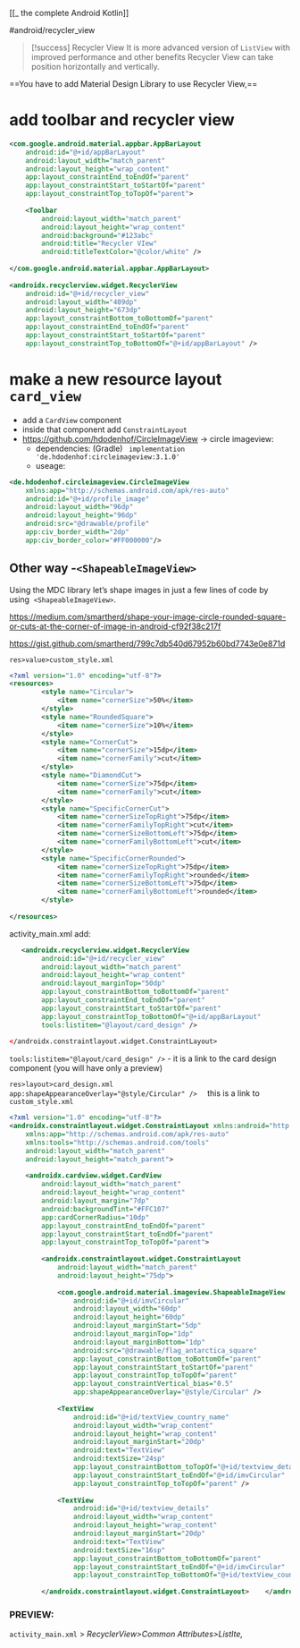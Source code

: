 [[_ the complete Android Kotlin]]

#android/recycler_view


>[!success] Recycler View
>It is more advanced version of `ListView` with improved performance and other benefits
>Recycler View can take position horizontally and vertically.


==You have to add Material Design Library to use Recycler View,==
 
# add toolbar and recycler view
```xml
<com.google.android.material.appbar.AppBarLayout  
    android:id="@+id/appBarLayout"  
    android:layout_width="match_parent"  
    android:layout_height="wrap_content"  
    app:layout_constraintEnd_toEndOf="parent"  
    app:layout_constraintStart_toStartOf="parent"  
    app:layout_constraintTop_toTopOf="parent">  
  
    <Toolbar       
	    android:layout_width="match_parent"  
        android:layout_height="wrap_content"  
        android:background="#123abc"  
        android:title="Recycler VIew"  
        android:titleTextColor="@color/white" />  
  
</com.google.android.material.appbar.AppBarLayout>  
  
<androidx.recyclerview.widget.RecyclerView  
    android:id="@+id/recycler_view"  
    android:layout_width="409dp"  
    android:layout_height="673dp"  
    app:layout_constraintBottom_toBottomOf="parent"  
    app:layout_constraintEnd_toEndOf="parent"  
    app:layout_constraintStart_toStartOf="parent"  
    app:layout_constraintTop_toBottomOf="@+id/appBarLayout" />
```

# make a new resource layout `card_view`
- add a `CardView` component
- inside that component add `ConstraintLayout`
- https://github.com/hdodenhof/CircleImageView -> circle imageview:
	- dependencies: (Gradle) ` implementation 'de.hdodenhof:circleimageview:3.1.0'`
	- useage:
```xml
<de.hdodenhof.circleimageview.CircleImageView
    xmlns:app="http://schemas.android.com/apk/res-auto"
    android:id="@+id/profile_image"
    android:layout_width="96dp"
    android:layout_height="96dp"
    android:src="@drawable/profile"
    app:civ_border_width="2dp"
    app:civ_border_color="#FF000000"/>
```

## Other way -`<ShapeableImageView>`
Using the MDC library let’s shape images in just a few lines of code by using  `<ShapeableImageView>`.

https://medium.com/smartherd/shape-your-image-circle-rounded-square-or-cuts-at-the-corner-of-image-in-android-cf92f38c217f

https://gist.github.com/smartherd/799c7db540d67952b60bd7743e0e871d 

`res>value>custom_style.xml`
```xml
<?xml version="1.0" encoding="utf-8"?>  
<resources>  
        <style name="Circular">  
            <item name="cornerSize">50%</item>  
        </style>  
        <style name="RoundedSquare">  
            <item name="cornerSize">10%</item>  
        </style>  
        <style name="CornerCut">  
            <item name="cornerSize">15dp</item>  
            <item name="cornerFamily">cut</item>  
        </style>  
        <style name="DiamondCut">  
            <item name="cornerSize">75dp</item>  
            <item name="cornerFamily">cut</item>  
        </style>  
        <style name="SpecificCornerCut">  
            <item name="cornerSizeTopRight">75dp</item>  
            <item name="cornerFamilyTopRight">cut</item>  
            <item name="cornerSizeBottomLeft">75dp</item>  
            <item name="cornerFamilyBottomLeft">cut</item>  
        </style>  
        <style name="SpecificCornerRounded">  
            <item name="cornerSizeTopRight">75dp</item>  
            <item name="cornerFamilyTopRight">rounded</item>  
            <item name="cornerSizeBottomLeft">75dp</item>  
            <item name="cornerFamilyBottomLeft">rounded</item>  
        </style>  
  
</resources>
```

activity_main.xml add:
```xml
   <androidx.recyclerview.widget.RecyclerView  
        android:id="@+id/recycler_view"  
        android:layout_width="match_parent"  
        android:layout_height="wrap_content"  
        android:layout_marginTop="50dp"  
        app:layout_constraintBottom_toBottomOf="parent"  
        app:layout_constraintEnd_toEndOf="parent"  
        app:layout_constraintStart_toStartOf="parent"  
        app:layout_constraintTop_toBottomOf="@+id/appBarLayout"  
        tools:listitem="@layout/card_design" />  
  
</androidx.constraintlayout.widget.ConstraintLayout>
```

 `tools:listitem="@layout/card_design" />` - it is a link to the card design component (you will have only a preview)



`res>layout>card_design.xml`
`app:shapeAppearanceOverlay="@style/Circular" />  ` this is a link to `custom_style.xml`

```xml
<?xml version="1.0" encoding="utf-8"?>  
<androidx.constraintlayout.widget.ConstraintLayout xmlns:android="http://schemas.android.com/apk/res/android"  
    xmlns:app="http://schemas.android.com/apk/res-auto"  
    xmlns:tools="http://schemas.android.com/tools"  
    android:layout_width="match_parent"  
    android:layout_height="match_parent">  
  
    <androidx.cardview.widget.CardView        
	    android:layout_width="match_parent"  
        android:layout_height="wrap_content"  
        android:layout_margin="7dp"  
        android:backgroundTint="#FFC107"  
        app:cardCornerRadius="10dp"  
        app:layout_constraintEnd_toEndOf="parent"  
        app:layout_constraintStart_toEndOf="parent"  
        app:layout_constraintTop_toTopOf="parent">  
  
        <androidx.constraintlayout.widget.ConstraintLayout            
	        android:layout_width="match_parent"  
            android:layout_height="75dp">  
  
            <com.google.android.material.imageview.ShapeableImageView                
	            android:id="@+id/imvCircular"  
                android:layout_width="60dp"  
                android:layout_height="60dp"  
                android:layout_marginStart="5dp"  
                android:layout_marginTop="1dp"  
                android:layout_marginBottom="1dp"  
                android:src="@drawable/flag_antarctica_square"  
                app:layout_constraintBottom_toBottomOf="parent"  
                app:layout_constraintStart_toStartOf="parent"  
                app:layout_constraintTop_toTopOf="parent"  
                app:layout_constraintVertical_bias="0.5"  
                app:shapeAppearanceOverlay="@style/Circular" />  
  
            <TextView                
	            android:id="@+id/textView_country_name"  
                android:layout_width="wrap_content"  
                android:layout_height="wrap_content"  
                android:layout_marginStart="20dp"  
                android:text="TextView"  
                android:textSize="24sp"  
                app:layout_constraintBottom_toTopOf="@+id/textview_details"  
                app:layout_constraintStart_toEndOf="@+id/imvCircular"  
                app:layout_constraintTop_toTopOf="parent" />  
  
            <TextView                
	            android:id="@+id/textview_details"  
                android:layout_width="wrap_content"  
                android:layout_height="wrap_content"  
                android:layout_marginStart="20dp"  
                android:text="TextView"  
                android:textSize="16sp"  
                app:layout_constraintBottom_toBottomOf="parent"  
                app:layout_constraintStart_toEndOf="@+id/imvCircular"  
                app:layout_constraintTop_toBottomOf="@+id/textView_country_name" />  
  
        </androidx.constraintlayout.widget.ConstraintLayout>    </androidx.cardview.widget.CardView></androidx.constraintlayout.widget.ConstraintLayout>
```


### PREVIEW:
`activity_main.xml` > *RecyclerView>Common Attributes>ListIte,*








